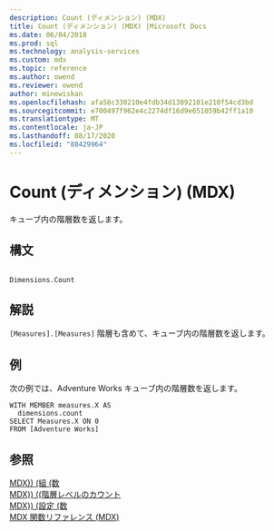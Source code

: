 ```yaml
---
description: Count (ディメンション) (MDX)
title: Count (ディメンション) (MDX) |Microsoft Docs
ms.date: 06/04/2018
ms.prod: sql
ms.technology: analysis-services
ms.custom: mdx
ms.topic: reference
ms.author: owend
ms.reviewer: owend
author: minewiskan
ms.openlocfilehash: afa58c330210e4fdb34d13892101e210f54cd3bd
ms.sourcegitcommit: e700497f962e4c2274df16d9e651059b42ff1a10
ms.translationtype: MT
ms.contentlocale: ja-JP
ms.lasthandoff: 08/17/2020
ms.locfileid: "88429964"
---
```

# <a name="count-dimension-mdx"></a>Count (ディメンション) (MDX)


  キューブ内の階層数を返します。  
  
## <a name="syntax"></a>構文  
  
```  
  
Dimensions.Count   
```  
  
## <a name="remarks"></a>解説  
 `[Measures].[Measures]` 階層も含めて、キューブ内の階層数を返します。  
  
## <a name="example"></a>例  
 次の例では、Adventure Works キューブ内の階層数を返します。  
  
```  
WITH MEMBER measures.X AS  
  dimensions.count   
SELECT Measures.X ON 0  
FROM [Adventure Works]  
```  
  
## <a name="see-also"></a>参照  
 [MDX&#41;&#41; &#40;組 &#40;数 ](../mdx/count-tuple-mdx.md)   
 [MDX&#41;&#41; &#40;&#40;階層レベルのカウント ](../mdx/count-hierarchy-levels-mdx.md)   
 [MDX&#41;&#41; &#40;設定 &#40;数 ](../mdx/count-set-mdx.md)   
 [MDX 関数リファレンス &#40;MDX&#41;](../mdx/mdx-function-reference-mdx.md)  
  
  
